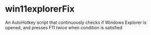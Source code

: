 # win11explorerFix
An AutoHotkey script that continuously checks if Windows Explorer is opened, and presses F11 twice when condition is satisfied
